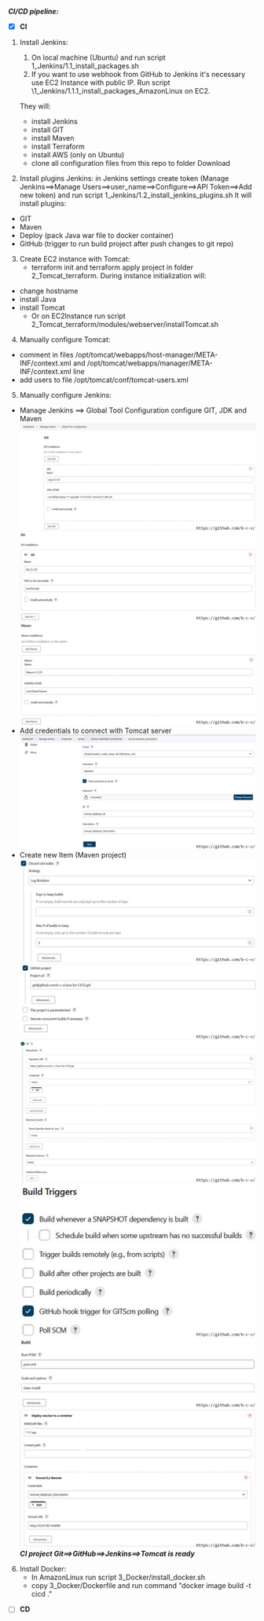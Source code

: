 **_CI/CD pipeline:_**

- [x] **CI**

1. Install Jenkins:

   1. On local machine (Ubuntu) and run script 1_Jenkins\/1.1_install_packages.sh
   2. If you want to use webhook from GitHub to Jenkins it's necessary use EC2 Instance with public IP. Run script \1_Jenkins\/1.1.1_install_packages_AmazonLinux on EC2.

   They will:

   - install Jenkins
   - install GIT
   - install Maven
   - install Terraform
   - install AWS (only on Ubuntu)
   - clone all configuration files from this repo to folder Download

2. Install plugins Jenkins: in Jenkins settings create token (Manage Jenkins==>Manage Users==>user_name==>Configure==>API Token==>Add new token) and run script 1_Jenkins\/1.2_install_jenkins_plugins.sh It will install plugins:

- GIT
- Maven
- Deploy (pack Java war file to docker container)
- GitHub (trigger to run build project after push changes to git repo)

3. Create EC2 instance with Tomcat:
   - terraform init and terraform apply project in folder 2_Tomcat_terraform. During instance initialization will:

- change hostname
- install Java
- install Tomcat
  - Or on EC2Instance run script 2_Tomcat_terraform\/modules\/webserver\/installTomcat.sh

4. Manually configure Tomcat:

- comment in files /opt/tomcat/webapps/host-manager/META-INF/context.xml and /opt/tomcat/webapps/manager/META-INF/context.xml line <Valve className="org.apache.catalina.valves.RemoteAddrValve" allow="127\.\d+\.\d+\.\d+|::1|0:0:0:0:0:0:0:1" />
- add users to file /opt/tomcat/conf/tomcat-users.xml
  <role rolename="manager-gui"/>
  <role rolename="manager-script"/>
  <role rolename="manager-jmx"/>
  <role rolename="manager-status"/>
  <user username="admin" password="your_password" roles="manager-gui, manager-script, manager-jmx, manager-status"/>
  <user username="deployer" password="your_password" roles="manager-script"/>
  <user username="tomcat" password="your_password" roles="manager-gui"/>

5. Manually configure Jenkins:

- Manage Jenkins ==> Global Tool Configuration configure GIT, JDK and Maven
  ![](images/glob_conf_1.jpg)
  ![](images/glob_conf_2.jpg)
  ![](images/glob_conf_3.jpg)
- Add credentials to connect with Tomcat server
  ![](images/jenk_cred_1.jpg)
- Create new Item (Maven project)
  ![](images/mvn_project_1.jpg)
  ![](images/mvn_project_2.jpg)
  ![](images/mvn_project_3.jpg)
  ![](images/mvn_project_4.jpg)
  ![](images/mvn_project_5.jpg)
  ![](images/mvn_project_6.jpg)
  **_CI project Git==>GitHub==>Jenkins==>Tomcat is ready_**

6. Install Docker:
   - In AmazonLinux run script 3_Docker\/install_docker.sh
   - copy 3_Docker\/Dockerfile and run command "docker image build -t cicd ."

- [ ] **CD**
